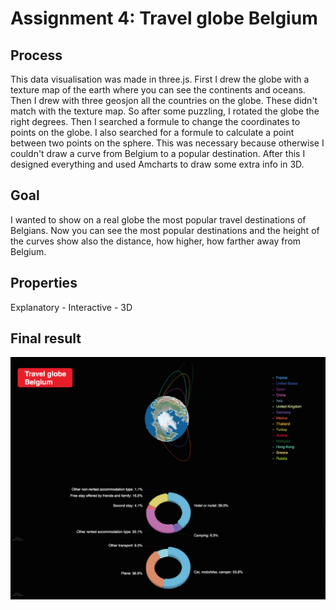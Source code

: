 # Assignment 4: Travel globe Belgium

## Process
This data visualisation was made in three.js. First I drew the globe with a texture map of the earth where you can see the continents and oceans. Then I drew with three geosjon all the countries on the globe. These didn't match with the texture map. So after some puzzling, I rotated the globe the right degrees. Then I searched a formule to change the coordinates to points on the globe. I also searched for a formule to calculate a point between two points on the sphere. This was necessary because otherwise I couldn't draw a curve from Belgium to a popular destination. After this I designed everything and used Amcharts to draw some extra info in 3D.

## Goal
I wanted to show on a real globe the most popular travel destinations of Belgians. Now you can see the most popular destinations and the height of the curves show also the distance, how higher, how farther away from Belgium. 

## Properties
Explanatory - Interactive - 3D

## Final result
![aalt text](https://github.com/sandyverbruggen123/Data-Visualisation/blob/master/Assignment%204/FinalResult.png)

